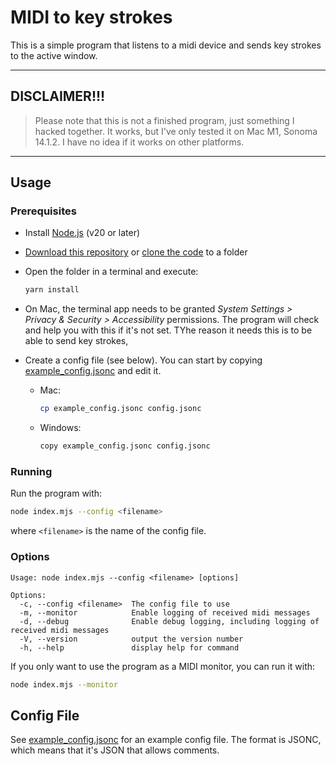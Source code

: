 # MIDI to key strokes

This is a simple program that listens to a midi device and sends key strokes to the active window.

---

## DISCLAIMER!!!

> Please note that this is not a finished program, just something I hacked together. It works, but I've only tested it on Mac M1, Sonoma 14.1.2.
> I have no idea if it works on other platforms.

---

## Usage

### Prerequisites

- Install [Node.js](https://nodejs.org/en/) (v20 or later)
- [Download this repository](https://docs.github.com/en/repositories/working-with-files/using-files/downloading-source-code-archives#downloading-source-code-archives-from-the-repository-view) or [clone the code](https://docs.github.com/en/repositories/creating-and-managing-repositories/cloning-a-repository) to a folder
- Open the folder in a terminal and execute:

  ```sh
  yarn install
  ```

- On Mac, the terminal app needs to be granted _System Settings > Privacy & Security > Accessibility_ permissions. The program will check and help you with this if it's not set. TYhe reason it needs this is to be able to send key strokes,

- Create a config file (see below). You can start by copying [example_config.jsonc](example_config.jsonc) and edit it.

  - Mac:

    ```sh
    cp example_config.jsonc config.jsonc
    ```

  - Windows:

    ```sh
    copy example_config.jsonc config.jsonc
    ```

### Running

Run the program with:

```sh
node index.mjs --config <filename>
```

where `<filename>` is the name of the config file.

### Options

```text
Usage: node index.mjs --config <filename> [options]

Options:
  -c, --config <filename>  The config file to use
  -m, --monitor            Enable logging of received midi messages
  -d, --debug              Enable debug logging, including logging of received midi messages
  -V, --version            output the version number
  -h, --help               display help for command
```

If you only want to use the program as a MIDI monitor, you can run it with:

```sh
node index.mjs --monitor
```

## Config File

See [example_config.jsonc](example_config.jsonc) for an example config file.
The format is JSONC, which means that it's JSON that allows comments.
